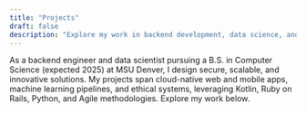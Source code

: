 ```yaml
---
title: "Projects"
draft: false
description: "Explore my work in backend development, data science, and innovative software solutions."
---
```


As a backend engineer and data scientist pursuing a B.S. in Computer Science (expected 2025) at MSU Denver, I design secure, scalable, and innovative solutions. My projects span cloud-native web and mobile apps, machine learning pipelines, and ethical systems, leveraging Kotlin, Ruby on Rails, Python, and Agile methodologies. Explore my work below.